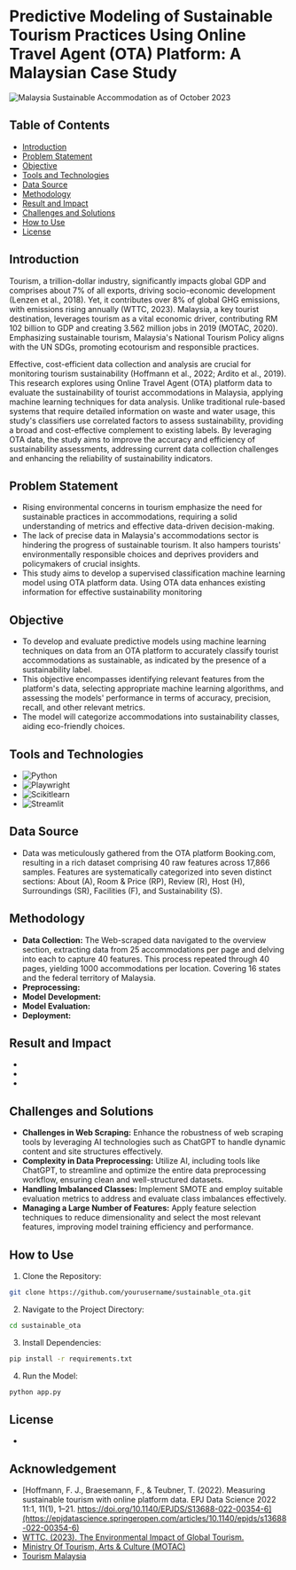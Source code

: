 # Predictive Modeling of Sustainable Tourism Practices Using Online Travel Agent (OTA) Platform: A Malaysian Case Study

![Malaysia Sustainable Accommodation as of October 2023](https://github.com/izzad2413/sustainable_ota/assets/88135216/730a5322-90a8-455d-8eff-443df3b6348d)



## Table of Contents 

- [Introduction](#introduction)
- [Problem Statement](#problem-statement)
- [Objective](#objective)
- [Tools and Technologies](#tools-and-technologies)
- [Data Source](#data-source)
- [Methodology](#methodology)
- [Result and Impact](#result-and-impact)
- [Challenges and Solutions](#challenges-and-solutions)
- [How to Use](#how-to-use)
- [License](#license)


## Introduction
Tourism, a trillion-dollar industry, significantly impacts global GDP and comprises about 7% of all exports, driving socio-economic development (Lenzen et al., 2018). Yet, it contributes over 8% of global GHG emissions, with emissions rising annually (WTTC, 2023). Malaysia, a key tourist destination, leverages tourism as a vital economic driver, contributing RM 102 billion to GDP and creating 3.562 million jobs in 2019 (MOTAC, 2020). Emphasizing sustainable tourism, Malaysia's National Tourism Policy aligns with the UN SDGs, promoting ecotourism and responsible practices.

Effective, cost-efficient data collection and analysis are crucial for monitoring tourism sustainability (Hoffmann et al., 2022; Ardito et al., 2019). This research explores using Online Travel Agent (OTA) platform data to evaluate the sustainability of tourist accommodations in Malaysia, applying machine learning techniques for data analysis. Unlike traditional rule-based systems that require detailed information on waste and water usage, this study's classifiers use correlated factors to assess sustainability, providing a broad and cost-effective complement to existing labels. By leveraging OTA data, the study aims to improve the accuracy and efficiency of sustainability assessments, addressing current data collection challenges and enhancing the reliability of sustainability indicators.


## Problem Statement
- Rising environmental concerns in tourism emphasize the need for sustainable practices in accommodations, requiring a solid understanding of metrics and effective data-driven decision-making.
- The lack of precise data in Malaysia's accommodations sector is hindering the progress of sustainable tourism. It also hampers tourists' environmentally responsible choices and deprives providers and policymakers of crucial insights.
- This study aims to develop a supervised classification machine learning model using OTA platform data. Using OTA data enhances existing information for effective sustainability monitoring


## Objective
- To develop and evaluate predictive models using machine learning techniques on data from an OTA platform to accurately classify tourist accommodations as sustainable, as indicated by the presence of a sustainability label. 
- This objective encompasses identifying relevant features from the platform's data, selecting appropriate machine learning algorithms, and assessing the models' performance in terms of accuracy, precision, recall, and other relevant metrics.
- The model will categorize accommodations into sustainability classes, aiding eco-friendly choices.


## Tools and Technologies
- ![Python](https://img.shields.io/badge/Python-%233776AB?style=for-the-badge&logo=python&logoColor=3776AB&labelColor=black)
- ![Playwright](https://img.shields.io/badge/playwright-2EAD33?style=for-the-badge&logo=playwright&labelColor=black)
- ![Scikitlearn](https://img.shields.io/badge/scikitlearn-F7931E?style=for-the-badge&logo=scikitlearn&labelColor=black)
- ![Streamlit](https://img.shields.io/badge/streamlit-FF4B4B?style=for-the-badge&logo=streamlit&labelColor=black)


## Data Source
- Data was meticulously gathered from the OTA platform Booking.com, resulting in a rich dataset comprising 40 raw features across 17,866 samples. Features are systematically categorized into seven distinct sections: About (A), Room & Price (RP), Review (R), Host (H), Surroundings (SR), Facilities (F), and Sustainability (S). 


## Methodology
- **Data Collection:** The Web-scraped data navigated to the overview section, extracting data from 25 accommodations per page and delving into each to capture 40 features. This process repeated through 40 pages, yielding 1000 accommodations per location. Covering 16 states and the federal territory of Malaysia.
- **Preprocessing:** 
- **Model Development:** 
- **Model Evaluation:**
- **Deployment:**


## Result and Impact
-
-
-


## Challenges and Solutions
- **Challenges in Web Scraping:** Enhance the robustness of web scraping tools by leveraging AI technologies such as ChatGPT to handle dynamic content and site structures effectively.
- **Complexity in Data Preprocessing:** Utilize AI, including tools like ChatGPT, to streamline and optimize the entire data preprocessing workflow, ensuring clean and well-structured datasets.
- **Handling Imbalanced Classes:** Implement SMOTE and employ suitable evaluation metrics to address and evaluate class imbalances effectively.
- **Managing a Large Number of Features:** Apply feature selection techniques to reduce dimensionality and select the most relevant features, improving model training efficiency and performance.


## How to Use
1. Clone the Repository:
```bash
git clone https://github.com/yourusername/sustainable_ota.git
```
2. Navigate to the Project Directory:
```bash
cd sustainable_ota
```
3. Install Dependencies:
```bash
pip install -r requirements.txt
```
4. Run the Model:
```bash
python app.py
```


## License
-


## Acknowledgement
- [Hoffmann, F. J., Braesemann, F., & Teubner, T. (2022). Measuring sustainable tourism with online platform data. EPJ Data Science 2022 11:1, 11(1), 1–21. https://doi.org/10.1140/EPJDS/S13688-022-00354-6](https://epjdatascience.springeropen.com/articles/10.1140/epjds/s13688-022-00354-6)
- [WTTC. (2023). The Environmental Impact of Global Tourism.](https://researchhub.wttc.org/product/the-environmental-impact-of-global-tourism-2023)
- [Ministry Of Tourism, Arts & Culture (MOTAC)](https://www.motac.gov.my/)
- [Tourism Malaysia](https://www.tourism.gov.my/)